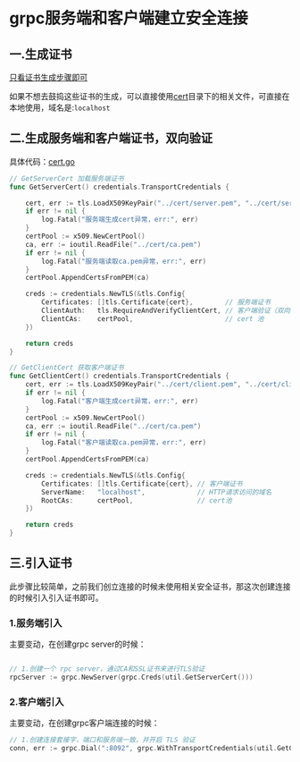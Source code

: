 # grpc服务端和客户端建立安全连接

## 一.生成证书
[只看证书生成步骤即可](https://www.jianshu.com/p/5938432e2130)

如果不想去鼓捣这些证书的生成，可以直接使用[cert](../code/demo_product/cert/)目录下的相关文件，可直接在本地使用，域名是:`localhost`

## 二.生成服务端和客户端证书，双向验证
具体代码：[cert.go](../code/demo_product/util/cert.go)

```go
// GetServerCert 加载服务端证书
func GetServerCert() credentials.TransportCredentials {

	cert, err := tls.LoadX509KeyPair("../cert/server.pem", "../cert/server.key")
	if err != nil {
		log.Fatal("服务端生成cert异常，err:", err)
	}
	certPool := x509.NewCertPool()
	ca, err := ioutil.ReadFile("../cert/ca.pem")
	if err != nil {
		log.Fatal("服务端读取ca.pem异常，err:", err)
	}
	certPool.AppendCertsFromPEM(ca)

	creds := credentials.NewTLS(&tls.Config{
		Certificates: []tls.Certificate{cert},        // 服务端证书
		ClientAuth:   tls.RequireAndVerifyClientCert, // 客户端验证（双向验证）
		ClientCAs:    certPool,                       // cert 池
	})

	return creds
}

// GetClientCert 获取客户端证书
func GetClientCert() credentials.TransportCredentials {
	cert, err := tls.LoadX509KeyPair("../cert/client.pem", "../cert/client.key")
	if err != nil {
		log.Fatal("客户端生成cert异常，err:", err)
	}
	certPool := x509.NewCertPool()
	ca, err := ioutil.ReadFile("../cert/ca.pem")
	if err != nil {
		log.Fatal("客户端读取ca.pem异常，err:", err)
	}
	certPool.AppendCertsFromPEM(ca)

	creds := credentials.NewTLS(&tls.Config{
		Certificates: []tls.Certificate{cert}, // 客户端证书
		ServerName:   "localhost",             // HTTP请求访问的域名
		RootCAs:      certPool,                // cert池
	})

	return creds
}
```

## 三.引入证书
此步骤比较简单，之前我们创立连接的时候未使用相关安全证书，那这次创建连接的时候引入引入证书即可。

### 1.服务端引入
主要变动，在创建grpc server的时候：
```go

// 1.创建一个 rpc server，通过CA和SSL证书来进行TLS验证
rpcServer := grpc.NewServer(grpc.Creds(util.GetServerCert()))
```
### 2.客户端引入
主要变动，在创建grpc客户端连接的时候：

```go
// 1.创建连接套接字，端口和服务端一致，并开启 TLS 验证
conn, err := grpc.Dial(":8092", grpc.WithTransportCredentials(util.GetClientCert()))
```